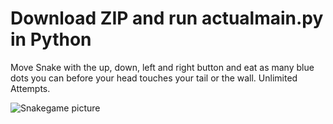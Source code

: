 # Download ZIP and run actualmain.py in Python

Move Snake with the up, down, left and right button and eat as many blue dots you can before your head touches your tail or the wall. Unlimited Attempts.

![Snakegame picture](https://user-images.githubusercontent.com/107608945/185019930-53527bee-b48d-4470-a9ff-5d497cba9424.jpg)
